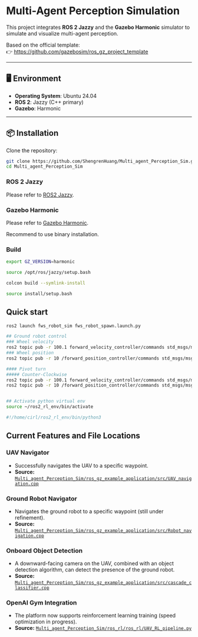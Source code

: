 # Multi-Agent Perception Simulation

This project integrates **ROS 2 Jazzy** and the **Gazebo Harmonic** simulator to simulate and visualize multi-agent perception.

Based on the official template:  
👉 https://github.com/gazebosim/ros_gz_project_template

---

## 🖥️ Environment

- **Operating System**: Ubuntu 24.04
- **ROS 2**: Jazzy (C++ primary)
- **Gazebo**: Harmonic
---

## 📦 Installation

Clone the repository:

```bash
git clone https://github.com/ShengrenHuang/Multi_agent_Perception_Sim.git
cd Multi_agent_Perception_Sim
```
### ROS 2 Jazzy
Please refer to [ROS2 Jazzy](https://docs.ros.org/en/jazzy/Installation.html).

### Gazebo Harmonic 
Please refer to [Gazebo Harmonic](https://gazebosim.org/docs/harmonic/install/).

Recommend to use binary installation.

### Build
```bash
export GZ_VERSION=harmonic

source /opt/ros/jazzy/setup.bash

colcon build --symlink-install

source install/setup.bash
```

## Quick start
```bash
ros2 launch fws_robot_sim fws_robot_spawn.launch.py 

## Ground robot control
### Wheel velocity
ros2 topic pub -r 100.1 forward_velocity_controller/commands std_msgs/msg/Float64MultiArray "{data: [1000.0, 1000.0, 1000.0, 1000.0]}"
### Wheel position
ros2 topic pub -r 10 /forward_position_controller/commands std_msgs/msg/Float64MultiArray "{data: [0.5, 0.5, 0.5, 0.5]}"

#### Pivot turn
##### Counter-Clockwise
ros2 topic pub -r 100.1 forward_velocity_controller/commands std_msgs/msg/Float64MultiArray "{data: [-1.0, 1.0, -1.0, 1.0]}"
ros2 topic pub -r 10 /forward_position_controller/commands std_msgs/msg/Float64MultiArray "{data: [-0.5, 0.5, 0.5, -0.5]}"


## Activate python virtual env
source ~/ros2_rl_env/bin/activate

#!/home/cirl/ros2_rl_env/bin/python3

```
## Current Features and File Locations

### UAV Navigator
- Successfully navigates the UAV to a specific waypoint.  
- **Source:** [`Multi_agent_Perception_Sim/ros_gz_example_application/src/UAV_navigation.cpp`](Multi_agent_Perception_Sim/tree/main/ros_gz_example_application/src/UAV_navigation.cpp)

### Ground Robot Navigator
- Navigates the ground robot to a specific waypoint (still under refinement).  
- **Source:** [`Multi_agent_Perception_Sim/ros_gz_example_application/src/Robot_navigation.cpp`](Multi_agent_Perception_Sim/tree/main/ros_gz_example_application/src/Robot_navigation.cpp)

### Onboard Object Detection
- A downward-facing camera on the UAV, combined with an object detection algorithm, can detect the presence of the ground robot.  
- **Source:** [`Multi_agent_Perception_Sim/ros_gz_example_application/src/cascade_classifier.cpp`](Multi_agent_Perception_Sim/tree/main/ros_gz_example_application/src/cascade_classifier.cpp)

### OpenAI Gym Integration
- The platform now supports reinforcement learning training (speed optimization in progress).  
- **Source:** [`Multi_agent_Perception_Sim/ros_rl/ros_rl/UAV_RL_pipeline.py`]([Multi_agent_Perception_Sim/tree/main/ros_rl/ros_rl/UAV_RL_pipeline.py](https://github.com/ShengrenHuang/Multi_agent_Perception_Sim/blob/main/ros_rl/ros_rl/UAV_RL_pipeline.py))




